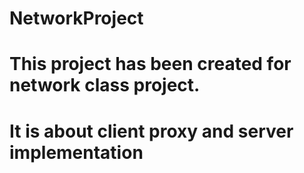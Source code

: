 # NetworkProject
# This project has been created for network class project.
# It is about client proxy and server implementation
